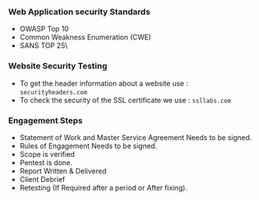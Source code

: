 ### Web Application security Standards
- OWASP Top 10
- Common Weakness Enumeration (CWE)
- SANS TOP 25\
### Website Security Testing
- To get the header information about a website use :
	`securityheaders.com`
- To check the security of the SSL certificate we use : `ssllabs.com`
### Engagement Steps
- Statement of Work and Master Service Agreement Needs to be signed.
- Rules of Engagement Needs to be signed.
- Scope is verified
- Pentest is done.
- Report Written & Delivered
- Client Debrief
- Retesting (If Required after a period or After fixing).